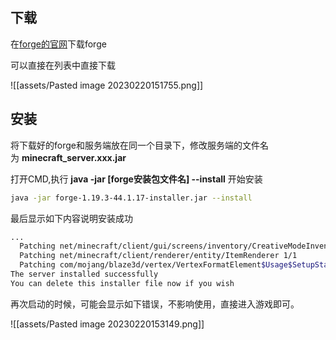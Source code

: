 
## 下载

在[forge的官网](https://files.minecraftforge.net/net/minecraftforge/forge/)下载forge

可以直接在列表中直接下载

![[assets/Pasted image 20230220151755.png]]

## 安装

将下载好的forge和服务端放在同一个目录下，修改服务端的文件名为 **minecraft_server.xxx.jar**

打开CMD,执行 **java -jar [forge安装包文件名] --install** 开始安装

```bash
java -jar forge-1.19.3-44.1.17-installer.jar --install
```

最后显示如下内容说明安装成功

```bash
...
  Patching net/minecraft/client/gui/screens/inventory/CreativeModeInventoryScreen$ItemPickerMenu 1/1
  Patching net/minecraft/client/renderer/entity/ItemRenderer 1/1
  Patching com/mojang/blaze3d/vertex/VertexFormatElement$Usage$SetupState 1/1
The server installed successfully
You can delete this installer file now if you wish

```

再次启动的时候，可能会显示如下错误，不影响使用，直接进入游戏即可。

![[assets/Pasted image 20230220153149.png]]

